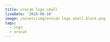 ```yaml
---
title: orecah logo small
liveDate: '2018-08-10'
image: /assets/img/orecah.logo.small.black.png
tags:
  - logo
  - orecah
---
```



